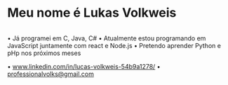 # Meu nome é Lukas Volkweis
<p align="center">
<img src:"http://img.shields.io/static/v1?label=STATUS&message=EM%20DESENVOLVIMENTO&color=GREEN&style=for-the-badge" >


• Já programei em C, Java, C#
• Atualmente estou programando em JavaScript juntamente com react e Node.js
• Pretendo aprender Python e pHp nos próximos meses

• www.linkedin.com/in/lucas-volkweis-54b9a1278/
• professionalvolks@gmail.com
